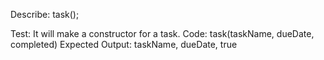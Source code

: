 Describe: task();

Test: It will make a constructor for a task.
Code: task(taskName, dueDate, completed)
Expected Output: taskName, dueDate, true


